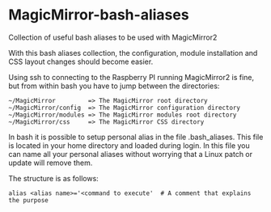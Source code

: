 # MagicMirror-bash-aliases
Collection of useful bash aliases to be used with MagicMirror2

With this bash aliases collection, the configuration, module installation and CSS layout changes should become easier.

Using ssh to connecting to the Raspberry PI running MagicMirror2 is fine, but from within bash you have to jump between the directories:
```
~/MagicMirror         => The MagicMirror root directory
~/MagicMirror/config  => The MagicMirror configuration directory
~/MagicMirror/modules => The MagicMirror modules root directory
~/MagicMirror/css     => The MagicMirror CSS directory
```

In bash it is possible to setup personal alias in the file .bash_aliases. This file is located in your home directory and loaded during login. In this file you can name all your personal aliases without worrying that a Linux patch or update will remove them.

The structure is as follows:
```
alias <alias name>='<command to execute'  # A comment that explains the purpose
```
